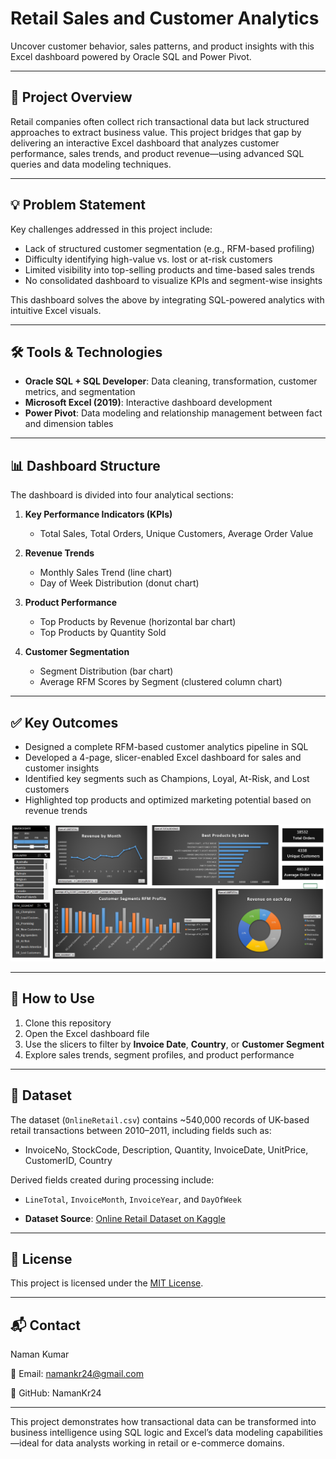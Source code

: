 # Retail Sales and Customer Analytics

Uncover customer behavior, sales patterns, and product insights with this Excel dashboard powered by Oracle SQL and Power Pivot.

---

## 📌 Project Overview  
Retail companies often collect rich transactional data but lack structured approaches to extract business value. This project bridges that gap by delivering an interactive Excel dashboard that analyzes customer performance, sales trends, and product revenue—using advanced SQL queries and data modeling techniques.

---

## 💡 Problem Statement  
Key challenges addressed in this project include:

- Lack of structured customer segmentation (e.g., RFM-based profiling)  
- Difficulty identifying high-value vs. lost or at-risk customers  
- Limited visibility into top-selling products and time-based sales trends  
- No consolidated dashboard to visualize KPIs and segment-wise insights  

This dashboard solves the above by integrating SQL-powered analytics with intuitive Excel visuals.

---

## 🛠️ Tools & Technologies  
- **Oracle SQL + SQL Developer**: Data cleaning, transformation, customer metrics, and segmentation  
- **Microsoft Excel (2019)**: Interactive dashboard development  
- **Power Pivot**: Data modeling and relationship management between fact and dimension tables  

---

## 📊 Dashboard Structure  
The dashboard is divided into four analytical sections:

1. **Key Performance Indicators (KPIs)**  
   - Total Sales, Total Orders, Unique Customers, Average Order Value  

2. **Revenue Trends**  
   - Monthly Sales Trend (line chart)  
   - Day of Week Distribution (donut chart)  

3. **Product Performance**  
   - Top Products by Revenue (horizontal bar chart)  
   - Top Products by Quantity Sold  

4. **Customer Segmentation**  
   - Segment Distribution (bar chart)  
   - Average RFM Scores by Segment (clustered column chart)  

---

## ✅ Key Outcomes  
- Designed a complete RFM-based customer analytics pipeline in SQL  
- Developed a 4-page, slicer-enabled Excel dashboard for sales and customer insights  
- Identified key segments such as Champions, Loyal, At-Risk, and Lost customers  
- Highlighted top products and optimized marketing potential based on revenue trends
  
![Dashboard](dashboard_preview.png)

---

## 🚀 How to Use

1. Clone this repository  
2. Open the Excel dashboard file  
3. Use the slicers to filter by **Invoice Date**, **Country**, or **Customer Segment**  
4. Explore sales trends, segment profiles, and product performance  

---

## 📁 Dataset  
The dataset (`OnlineRetail.csv`) contains ~540,000 records of UK-based retail transactions between 2010–2011, including fields such as:

- InvoiceNo, StockCode, Description, Quantity, InvoiceDate, UnitPrice, CustomerID, Country

Derived fields created during processing include:

- `LineTotal`, `InvoiceMonth`, `InvoiceYear`, and `DayOfWeek`

- **Dataset Source**: [Online Retail Dataset on Kaggle](https://www.kaggle.com/datasets/ulrikthygepedersen/online-retail-dataset)
---

## 📄 License

This project is licensed under the [MIT License](LICENSE).

---

## 📬 Contact

Naman Kumar

📧 Email: namankr24@gmail.com

🔗 GitHub: NamanKr24

---

This project demonstrates how transactional data can be transformed into business intelligence using SQL logic and Excel’s data modeling capabilities—ideal for data analysts working in retail or e-commerce domains.
